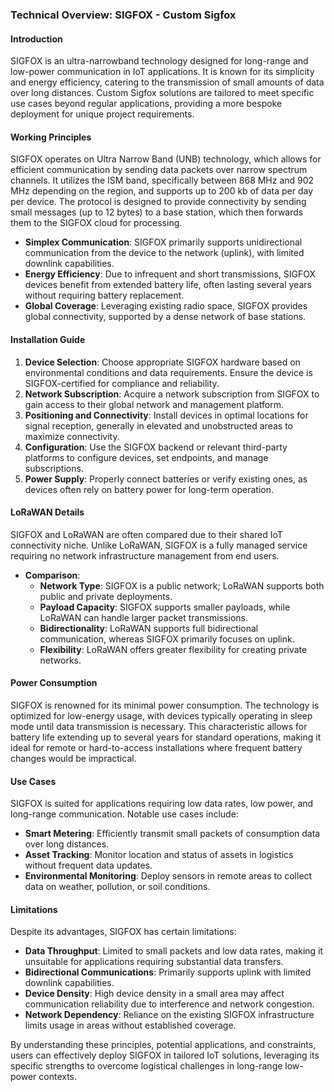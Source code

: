 ### Technical Overview: SIGFOX - Custom Sigfox

#### Introduction
SIGFOX is an ultra-narrowband technology designed for long-range and low-power communication in IoT applications. It is known for its simplicity and energy efficiency, catering to the transmission of small amounts of data over long distances. Custom Sigfox solutions are tailored to meet specific use cases beyond regular applications, providing a more bespoke deployment for unique project requirements.

#### Working Principles
SIGFOX operates on Ultra Narrow Band (UNB) technology, which allows for efficient communication by sending data packets over narrow spectrum channels. It utilizes the ISM band, specifically between 868 MHz and 902 MHz depending on the region, and supports up to 200 kb of data per day per device. The protocol is designed to provide connectivity by sending small messages (up to 12 bytes) to a base station, which then forwards them to the SIGFOX cloud for processing.

- **Simplex Communication**: SIGFOX primarily supports unidirectional communication from the device to the network (uplink), with limited downlink capabilities.
- **Energy Efficiency**: Due to infrequent and short transmissions, SIGFOX devices benefit from extended battery life, often lasting several years without requiring battery replacement.
- **Global Coverage**: Leveraging existing radio space, SIGFOX provides global connectivity, supported by a dense network of base stations.

#### Installation Guide
1. **Device Selection**: Choose appropriate SIGFOX hardware based on environmental conditions and data requirements. Ensure the device is SIGFOX-certified for compliance and reliability.
2. **Network Subscription**: Acquire a network subscription from SIGFOX to gain access to their global network and management platform.
3. **Positioning and Connectivity**: Install devices in optimal locations for signal reception, generally in elevated and unobstructed areas to maximize connectivity.
4. **Configuration**: Use the SIGFOX backend or relevant third-party platforms to configure devices, set endpoints, and manage subscriptions.
5. **Power Supply**: Properly connect batteries or verify existing ones, as devices often rely on battery power for long-term operation.

#### LoRaWAN Details
SIGFOX and LoRaWAN are often compared due to their shared IoT connectivity niche. Unlike LoRaWAN, SIGFOX is a fully managed service requiring no network infrastructure management from end users.

- **Comparison**:
  - **Network Type**: SIGFOX is a public network; LoRaWAN supports both public and private deployments.
  - **Payload Capacity**: SIGFOX supports smaller payloads, while LoRaWAN can handle larger packet transmissions.
  - **Bidirectionality**: LoRaWAN supports full bidirectional communication, whereas SIGFOX primarily focuses on uplink.
  - **Flexibility**: LoRaWAN offers greater flexibility for creating private networks.

#### Power Consumption
SIGFOX is renowned for its minimal power consumption. The technology is optimized for low-energy usage, with devices typically operating in sleep mode until data transmission is necessary. This characteristic allows for battery life extending up to several years for standard operations, making it ideal for remote or hard-to-access installations where frequent battery changes would be impractical.

#### Use Cases
SIGFOX is suited for applications requiring low data rates, low power, and long-range communication. Notable use cases include:

- **Smart Metering**: Efficiently transmit small packets of consumption data over long distances.
- **Asset Tracking**: Monitor location and status of assets in logistics without frequent data updates.
- **Environmental Monitoring**: Deploy sensors in remote areas to collect data on weather, pollution, or soil conditions.

#### Limitations
Despite its advantages, SIGFOX has certain limitations:

- **Data Throughput**: Limited to small packets and low data rates, making it unsuitable for applications requiring substantial data transfers.
- **Bidirectional Communications**: Primarily supports uplink with limited downlink capabilities.
- **Device Density**: High device density in a small area may affect communication reliability due to interference and network congestion.
- **Network Dependency**: Reliance on the existing SIGFOX infrastructure limits usage in areas without established coverage.

By understanding these principles, potential applications, and constraints, users can effectively deploy SIGFOX in tailored IoT solutions, leveraging its specific strengths to overcome logistical challenges in long-range low-power contexts.